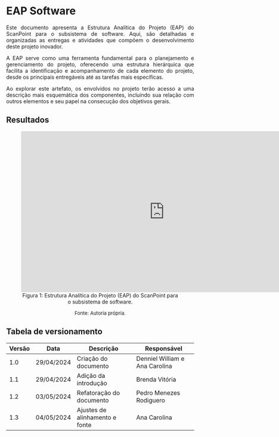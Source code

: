 # EAP Software

<p align="justify">
Este documento apresenta a Estrutura Analítica do Projeto (EAP) do ScanPoint para o subsistema de software. Aqui, são detalhadas e organizadas as entregas e atividades que compõem o desenvolvimento deste projeto inovador. 
</p>

<p align="justify"> A EAP serve como uma ferramenta fundamental para o planejamento e gerenciamento do projeto, oferecendo uma estrutura hierárquica que facilita a identificação e acompanhamento de cada elemento do projeto, desde os principais entregáveis até as tarefas mais específicas. 
</p>

<p align="justify"> Ao explorar este artefato, os envolvidos no projeto terão acesso a uma descrição mais esquemática dos componentes, incluindo sua relação com outros elementos e seu papel na consecução dos objetivos gerais.
</p>

## Resultados

<p align="center" size="2">
<figure>
  <iframe width="768" height="432" src="https://miro.com/app/board/uXjVKNvDGW8=/?share_link_id=568813235284" frameborder="0" scrolling="no" allow="fullscreen; clipboard-read; clipboard-write" allowfullscreen></iframe>
  <figcaption size="2" style="text-align: center">
  Figura 1: Estrutura Analítica do Projeto (EAP) do ScanPoint para o subsistema de software.
  </figcaption>
</figure>
</p>

<font size="2"><p style="text-align: center">    Fonte: Autoria própria.</p></font>


## Tabela de versionamento

| Versão| Data | Descrição | Responsável|
|-------|------|-----------|------------|
| 1.0 | 29/04/2024 | Criação do documento | Denniel William e Ana Carolina |
| 1.1 | 29/04/2024 | Adição da introdução | Brenda Vitória |
| 1.2 | 03/05/2024| Refatoração do documento| Pedro Menezes Rodiguero|
| 1.3 | 04/05/2024| Ajustes de alinhamento e fonte| Ana Carolina|